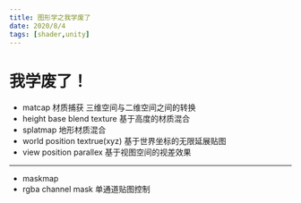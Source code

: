 ```yaml
---
title: 图形学之我学废了
date: 2020/8/4
tags: [shader,unity]
---
```

# 我学废了！

+ matcap 材质捕获 三维空间与二维空间之间的转换
+ height base blend texture 基于高度的材质混合
+ splatmap 地形材质混合
+ world position textrue(xyz) 基于世界坐标的无限延展贴图
+ view position parallex 基于视图空间的视差效果

---

+ maskmap 
+ rgba channel mask 单通道贴图控制

